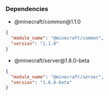 ### Dependencies
- <p>@minecraft/common@1.1.0</p>
```json
{
  "module_name": "@minecraft/common",
  "version": "1.1.0"
}
```
- <p>@minecraft/server@1.8.0-beta</p>
```json
{
  "module_name": "@minecraft/server",
  "version": "1.8.0-beta"
}
```